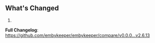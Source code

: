 ## What's Changed

1.

**Full Changelog**: https://github.com/embykeeper/embykeeper/compare/v0.0.0...v2.6.13
